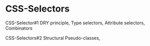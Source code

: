 # CSS-Selectors
CSS-Selector#1
DRY principle,
Type selectors,
Attribute selectors,
Combinators

CSS-Selectors#2
Structural Pseudo-classes,
